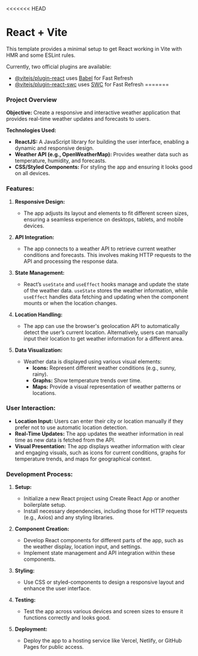 
<<<<<<< HEAD
# React + Vite

This template provides a minimal setup to get React working in Vite with HMR and some ESLint rules.

Currently, two official plugins are available:

- [@vitejs/plugin-react](https://github.com/vitejs/vite-plugin-react/blob/main/packages/plugin-react/README.md) uses [Babel](https://babeljs.io/) for Fast Refresh
- [@vitejs/plugin-react-swc](https://github.com/vitejs/vite-plugin-react-swc) uses [SWC](https://swc.rs/) for Fast Refresh
=======
### **Project Overview**

**Objective:**
Create a responsive and interactive weather application that provides real-time weather updates and forecasts to users.

**Technologies Used:**
- **ReactJS:** A JavaScript library for building the user interface, enabling a dynamic and responsive design.
- **Weather API (e.g., OpenWeatherMap):** Provides weather data such as temperature, humidity, and forecasts.
- **CSS/Styled Components:** For styling the app and ensuring it looks good on all devices.

### **Features:**

1. **Responsive Design:**
   - The app adjusts its layout and elements to fit different screen sizes, ensuring a seamless experience on desktops, tablets, and mobile devices.

2. **API Integration:**
   - The app connects to a weather API to retrieve current weather conditions and forecasts. This involves making HTTP requests to the API and processing the response data.

3. **State Management:**
   - React’s `useState` and `useEffect` hooks manage and update the state of the weather data. `useState` stores the weather information, while `useEffect` handles data fetching and updating when the component mounts or when the location changes.

4. **Location Handling:**
   - The app can use the browser's geolocation API to automatically detect the user’s current location. Alternatively, users can manually input their location to get weather information for a different area.

5. **Data Visualization:**
   - Weather data is displayed using various visual elements:
     - **Icons:** Represent different weather conditions (e.g., sunny, rainy).
     - **Graphs:** Show temperature trends over time.
     - **Maps:** Provide a visual representation of weather patterns or locations.

### **User Interaction:**

- **Location Input:** Users can enter their city or location manually if they prefer not to use automatic location detection.
- **Real-Time Updates:** The app updates the weather information in real time as new data is fetched from the API.
- **Visual Presentation:** The app displays weather information with clear and engaging visuals, such as icons for current conditions, graphs for temperature trends, and maps for geographical context.

### **Development Process:**

1. **Setup:**
   - Initialize a new React project using Create React App or another boilerplate setup.
   - Install necessary dependencies, including those for HTTP requests (e.g., Axios) and any styling libraries.

2. **Component Creation:**
   - Develop React components for different parts of the app, such as the weather display, location input, and settings.
   - Implement state management and API integration within these components.

3. **Styling:**
   - Use CSS or styled-components to design a responsive layout and enhance the user interface.

4. **Testing:**
   - Test the app across various devices and screen sizes to ensure it functions correctly and looks good.

5. **Deployment:**
   - Deploy the app to a hosting service like Vercel, Netlify, or GitHub Pages for public access.


